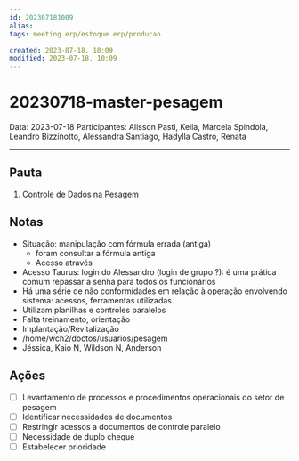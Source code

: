 ```yaml
---
id: 202307181009
alias: 
tags: meeting erp/estoque erp/producao

created: 2023-07-18, 10:09
modified: 2023-07-18, 10:09
---
```

# 20230718-master-pesagem

Data: 2023-07-18
Participantes: Alisson Pasti, Keila, Marcela Spindola, Leandro Bizzinotto, Alessandra Santiago, Hadylla Castro, Renata 

---

## Pauta

1. Controle de Dados na Pesagem

## Notas

- Situação: manipulação com fórmula errada (antiga)
	- foram consultar a fórmula antiga
	- Acesso através
- Acesso Taurus: login do Alessandro (login de grupo ?): é uma prática comum repassar a senha para todos os funcionários
- Há uma série de não conformidades em relação à operação envolvendo sistema: acessos, ferramentas utilizadas
- Utilizam planilhas e controles paralelos
- Falta treinamento, orientação
- Implantação/Revitalização
- /home/wch2/doctos/usuarios/pesagem
- Jéssica, Kaio N, Wildson N, Anderson

## Ações

- [ ] Levantamento de processos e procedimentos operacionais do setor de pesagem
- [ ] Identificar necessidades de documentos
- [ ] Restringir acessos a documentos de controle paralelo
- [ ] Necessidade de duplo cheque
- [ ] Estabelecer prioridade